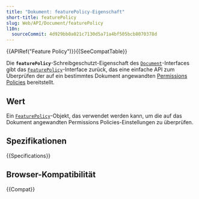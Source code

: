 ```yaml
---
title: "Dokument: featurePolicy-Eigenschaft"
short-title: featurePolicy
slug: Web/API/Document/featurePolicy
l10n:
  sourceCommit: 4d929bb0a021c7130d5a71a4bf505bcb8070378d
---
```


{{APIRef("Feature Policy")}}{{SeeCompatTable}}

Die **`featurePolicy`**-Schreibgeschutzt-Eigenschaft des [`Document`](/de/docs/Web/API/Document)-Interfaces gibt das [`FeaturePolicy`](/de/docs/Web/API/FeaturePolicy)-Interface zurück, das eine einfache API zum Überprüfen der auf ein bestimmtes Dokument angewandten [Permissions Policies](/de/docs/Web/HTTP/Guides/Permissions_Policy) bereitstellt.

## Wert

Ein [`FeaturePolicy`](/de/docs/Web/API/FeaturePolicy)-Objekt, das verwendet werden kann, um die auf das Dokument angewandten Permissions Policies-Einstellungen zu überprüfen.

## Spezifikationen

{{Specifications}}

## Browser-Kompatibilität

{{Compat}}
